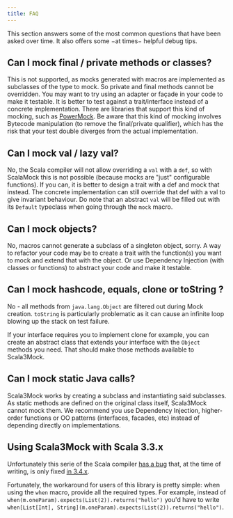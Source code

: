 ```yaml
---
title: FAQ
---
```


This section answers some of the most common questions that have been asked over time. It also offers some −at times− helpful debug tips.


## Can I mock final / private methods or classes?
This is not supported, as mocks generated with macros are implemented as subclasses of the type to mock. So private and final methods cannot be overridden. You may want to try using an adapter or façade in your code to make it testable. It is better to test against a trait/interface instead of a concrete implementation. There are libraries that support this kind of mocking, such as [PowerMock](http://powermock.github.io/). Be aware that this kind of mocking involves Bytecode manipulation (to remove the final/private qualifier), which has the risk that your test double diverges from the actual implementation.

## Can I mock val / lazy val?
No, the Scala compiler will not allow overriding a `val` with a `def`, so with ScalaMock this is not possible (because mocks are "just" configurable functions). If you can, it is better to design a trait with a def and mock that instead. The concrete implementation can still override that def with a val to give invariant behaviour. Do note that an abstract `val` will be filled out with its `Default` typeclass when going through the `mock` macro.

## Can I mock objects?
No, macros cannot generate a subclass of a singleton object, sorry. A way to refactor your code may be to create a trait with the function(s) you want to mock and extend that with the object. Or use Dependency Injection (with classes or functions) to abstract your code and make it testable.

## Can I mock hashcode, equals, clone or toString ?
No - all methods from `java.lang.Object` are filtered out during Mock creation. `toString` is particularly problematic as it can cause an infinite loop blowing up the stack on test failure.

If your interface requires you to implement clone for example, you can create an abstract class that extends your interface with the `Object` methods you need. That should make those methods available to Scala3Mock.

## Can I mock static Java calls?

Scala3Mock works by creating a subclass and instantiating said subclasses. As static methods are defined on the original class itself, Scala3Mock cannot mock them. We recommend you use Dependency Injection, higher-order functions or OO patterns (interfaces, facades, etc) instead of depending directly on implementations.

## Using Scala3Mock with Scala 3.3.x

Unfortunately this serie of the Scala compiler [has a bug](https://github.com/fmonniot/scala3mock/pull/2) that, at the time of writing, is only fixed [in 3.4.x](https://github.com/lampepfl/dotty/pull/18092).

Fortunately, the workaround for users of this library is pretty simple: when using the `when` macro, provide all the required types. For example, instead of `when(m.oneParam).expects(List(2)).returns("hello")` you'd have to write `when[List[Int], String](m.oneParam).expects(List(2)).returns("hello")`.
